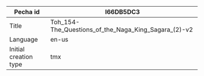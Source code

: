 |Pecha id | I66DB5DC3
| --- | --- 
|Title | Toh_154-The_Questions_of_the_Naga_King_Sagara_(2)-v2 
|Language | en-us
|Initial creation type | tmx